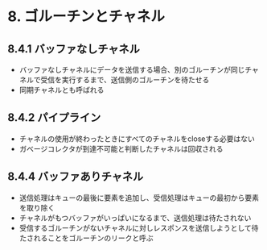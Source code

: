 # 8. ゴルーチンとチャネル
## 8.4.1 バッファなしチャネル
* バッファなしチャネルにデータを送信する場合、別のゴルーチンが同じチャネルで受信を実行するまで、送信側のゴルーチンを待たせる
* 同期チャネルとも呼ばれる
## 8.4.2 パイプライン
* チャネルの使用が終わったときにすべてのチャネルをcloseする必要はない
* ガベージコレクタが到達不可能と判断したチャネルは回収される
## 8.4.4 バッファありチャネル
* 送信処理はキューの最後に要素を追加し、受信処理はキューの最初から要素を取り除く
* チャネルがもつバッファがいっぱいになるまで、送信処理は待たされない
* 受信するゴルーチンがないチャネルに対しレスポンスを送信しようとして待たされることをゴルーチンのリークと呼ぶ
